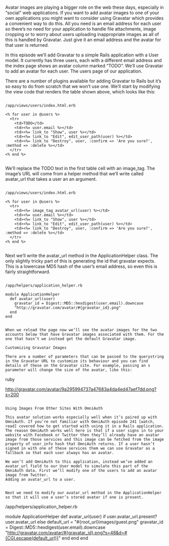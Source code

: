 Avatar images are playing a bigger role on the web these days, especially in “social” web applications. If you want to add avatar images to one of your own applications you might want to consider using Gravatar which provides a convenient way to do this. All you need is an email address for each user so there’s no need for your application to handle file attachments, image cropping or to worry about users uploading inappropriate images as all of this is handled by Gravatar. Just give it an email address and the avatar for that user is returned.

In this episode we’ll add Gravatar to a simple Rails application with a User model. It currently has three users, each with a different email address and the index page shows an avatar column marked “TODO”. We’ll use Gravatar to add an avatar for each user.
The users page of our application. 

There are a number of plugins available for adding Gravatar to Rails but it’s so easy to do from scratch that we won’t use one. We’ll start by modifying the view code that renders the table shown above, which looks like this:



```

/app/views/users/index.html.erb

<% for user in @users %>
  <tr>
    <td>TODO</td>
    <td><%= user.email %></td>
    <td><%= link_to "Show", user %></td>
    <td><%= link_to "Edit", edit_user_path(user) %></td>
    <td><%= link_to "Destroy", user, :confirm => 'Are you sure?', :method => :delete %></td>
  </tr>
<% end %>


```

We’ll replace the TODO text in the first table cell with an image_tag. The image’s URL will come from a helper method that we’ll write called avatar_url that takes a user an an argument.

```

/app/views/users/index.html.erb

<% for user in @users %>
  <tr>
    <td><%= image_tag avatar_url(user) %></td>
    <td><%= user.email %></td>
    <td><%= link_to "Show", user %></td>
    <td><%= link_to "Edit", edit_user_path(user) %></td>
    <td><%= link_to "Destroy", user, :confirm => 'Are you sure?', :method => :delete %></td>
  </tr>
<% end %>


```
Next we’ll write the avatar_url method in the ApplicationHelper class. The only slightly tricky part of this is generating the id that gravatar expects. This is a lowercase MD5 hash of the user’s email address, so even this is fairly straightforward.

```

/app/helpers/application_helper.rb

module ApplicationHelper
  def avatar_url(user)
    gravatar_id = Digest::MD5::hexdigest(user.email).downcase
    "http://gravatar.com/avatar/#{gravatar_id}.png"
  end
end


When we reload the page now we’ll see the avatar images for the two accounts below that have Gravatar images associated with them. For the one that hasn’t we instead get the default Gravatar image.

Customizing Gravatar Images

There are a number of parameters that can be passed to the querystring in the Gravatar URL to customize its behaviour and you can find details of these on the Gravatar site. For example, passing an s parameter will change the size of the avatar, like this:

```

ruby

http://gravatar.com/avatar/9a295994737a47683a4da4ed47aef7dd.png?s=200

```

Using Images From Other Sites With OmniAuth

This avatar solution works especially well when it’s paired up with OmniAuth. If you’re not familiar with OmniAuth episode 241 [watch, read] covered how to get started with using it in a Rails application. The reason OmniAuth works well here is that if a user signs in to your website with Facebook or Twitter then they’ll already have an avatar image from those services and this image can be fetched from the image property of user_info hash that OmniAuth returns. If a user hasn’t signed in with one of these services them we can use Gravatar as a fallback so that each user always has an avatar.

We won’t add OmniAuth to this application, instead we’ve added an avatar_url field to our User model to simulate this part of the OmniAuth data. First we’ll modify one of the users to add an avatar image from Twitter.
Adding an avatar_url to a user. 


Next we need to modify our avatar_url method in the ApplicationHelper so that it will use a user’s stored avatar if one is present.

```
/app/helpers/application_helper.rb

module ApplicationHelper
  def avatar_url(user)
    if user.avatar_url.present?
      user.avatar_url
    else
      default_url = "#{root_url}images/guest.png"
      gravatar_id = Digest::MD5::hexdigest(user.email).downcase
      "http://gravatar.com/avatar/#{gravatar_id}.png?s=48&d=#{CGI.escape(default_url)}"
    end
  end
end

```

